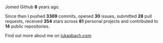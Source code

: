 Joined Github **8** years ago.

Since then I pushed **3369** commits, opened **30** issues, submitted **28** pull requests, received **354** stars across **81** personal projects and contributed to **14** public repositories.

Find out more about me on [lukasbach.com](https://lukasbach.com)
